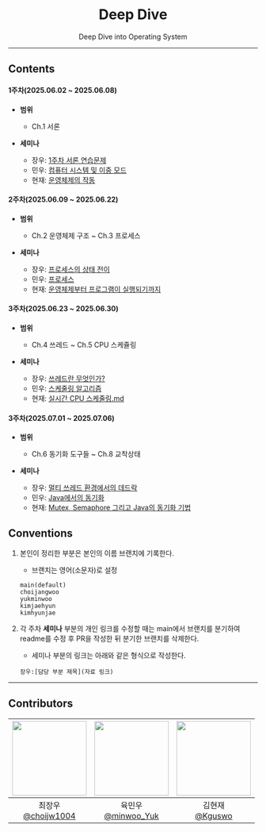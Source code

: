 <div align="center">

# Deep Dive  
Deep Dive into Operating System

--- 
</div>

## Contents
#### 1주차(2025.06.02 ~ 2025.06.08)
- **범위** 
    - Ch.1 서론

- **세미나**
    - 장우: [1주차 서론 연습문제](https://github.com/BackEndDeepDive/Operating-System/tree/choijangwoo/choijangwoo)
    - 민우: [컴퓨터 시스템 및 이중 모드](https://github.com/BackEndDeepDive/Operating-System/tree/main/YukMinWoo/week-1)
    - 현재: [운영체제의 작동](https://github.com/BackEndDeepDive/Operating-System/blob/main/kimhyeonjae/1주차.%20운영체제의%20작동.md)

#### 2주차(2025.06.09 ~ 2025.06.22)
- **범위** 
    - Ch.2 운영체제 구조 ~ Ch.3 프로세스

- **세미나**
    - 장우: [프로세스의 상태 전이](https://github.com/BackEndDeepDive/Operating-System/tree/main/choijangwoo/Ch2)
    - 민우: [프로세스](https://github.com/BackEndDeepDive/Operating-System/tree/main/YukMinWoo/week-2)
    - 현재: [운영체제부터 프로그램이 실행되기까지](https://github.com/BackEndDeepDive/Operating-System/blob/main/kimhyeonjae/2주차.%20운영체제부터%20프로그램이%20실행되기까지.md)

#### 3주차(2025.06.23 ~ 2025.06.30)
- **범위** 
    - Ch.4 쓰레드 ~ Ch.5 CPU 스케쥴링

- **세미나**
    - 장우: [쓰레드란 무엇인가?](https://github.com/BackEndDeepDive/Operating-System/tree/main/choijangwoo/Ch3)
    - 민우: [스케줄링 알고리즘](https://github.com/BackEndDeepDive/Operating-System/tree/main/YukMinWoo/week-3)
    - 현재: [실시간 CPU 스케줄링.md](https://github.com/BackEndDeepDive/Operating-System/blob/main/kimhyeonjae/3주차.%20실시간%20CPU%20스케줄링.md)

#### 3주차(2025.07.01 ~ 2025.07.06)
- **범위** 
    - Ch.6 동기화 도구들 ~ Ch.8 교착상태

- **세미나**
    - 장우: [멀티 쓰레드 환경에서의 데드락](https://github.com/BackEndDeepDive/Operating-System/tree/main/choijangwoo/Ch4)
    - 민우: [Java에서의 동기화](https://github.com/BackEndDeepDive/Operating-System/tree/main/YukMinWoo/week-4)
    - 현재: [Mutex, Semaphore 그리고 Java의 동기화 기법](4주차.%20Operating%20System%20Concepts%20-%20Mutex,%20Semaphore%20그리고%20Java의%20동기화%20기법.md)

## Conventions
1. 본인이 정리한 부분은 본인의 이름 브랜치에 기록한다.
    - 브랜치는 영어(소문자)로 설정

    ```
    main(default)
    choijangwoo
    yukminwoo
    kimjaehyun
    kimhyunjae
    ```

2. 각 주차 **세미나** 부분의 개인 링크를 수정할 때는 main에서 브랜치를 분기하여 readme를 수정 후 PR을 작성한 뒤 분기한 브랜치를 삭제한다.

    - 세미나 부분의 링크는 아래와 같은 형식으로 작성한다.
    ```
    장우:[담당 부분 제목](자료 링크)
    ```

---

## Contributors

|<img src="https://github.com/choijw1004.png" width="150" height="150"/>|<img src="https://github.com/FickleBoBo.png" width="150" height="150"/>|<img src="https://github.com/Kguswo.png" width="150" height="150"/>|
|:-:|:-:|:-:|
|최장우<br/>[@choijw1004](https://github.com/choijw1004)|육민우<br/>[@minwoo_Yuk](https://github.com/FickleBoBo)|김현재<br/>[@Kguswo](https://github.com/Kguswo)|


